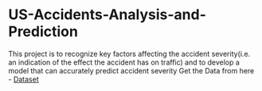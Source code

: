# US-Accidents-Analysis-and-Prediction
This project is to recognize key factors affecting the accident severity(i.e. an indication of the effect the accident has on traffic) and to develop a model that can accurately predict accident severity
Get the Data from here - [Dataset](https://www.kaggle.com/datasets/sobhanmoosavi/us-accidents)
